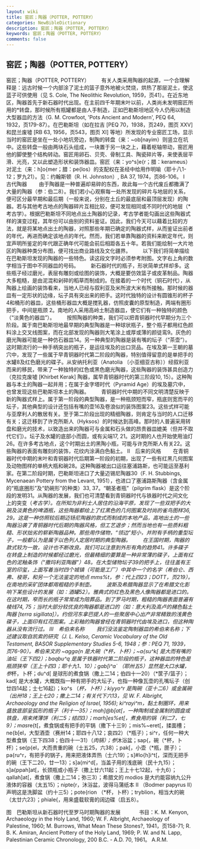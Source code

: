 ```yaml
---
layout: wiki
title: 窑匠；陶器（POTTER, POTTERY）
categories: NewBibleDictionary
description: 窑匠；陶器（POTTER, POTTERY）
keywords: 窑匠；陶器（POTTER, POTTERY）
comments: false
---
```


## 窑匠；陶器（POTTER, POTTERY）



窑匠；陶器（POTTER, POTTERY）
　　有关人类采用陶器的起源，一个合理解释是：远古时候一个内部涂了泥土的篮子意外地被火焚烧，烘热了那层泥土，使这蓝子可供使用（见 S. Cole, The Neolithic Revolution, 1959，页41）。在近东地区，陶器首先于新石器时代出现。在主前四千年期末叶以前，人类尚未发明窑匠所用的*转盘，那时候所有瓶罐都是由人手制造，正如巴勒斯坦地区今人仍用以制造大型器皿的方法（G. M. Crowfoot, 'Pots
Ancient and Modern', PEQ 64, 1932，页179-87）。在巴勒斯坦（如在拉吉 [PEQ 70，1938，页249，图页 XXV] 和昆兰废墟 [RB 63, 1956，页543，图页 XI] 等地）所发现的专业窑匠工场，显示当时的窑匠是坐在一处小地坑旁边，制陶的转盘（来：~ob[nayim）则竖立在坑中。这些转盘一般由两块石头组成，一块置于另一块之上，藉着枢轴带动，窑匠用他的脚使整个结构转动。窑匠用卵石、贝壳、骨制工具、陶瓷碎片等，来使表层平滑、光亮，又以此塑造形状和装饰器皿。窑匠（来：yo^s]e{r；腊：kerameus）对泥土（来：h]o{mer；腊：pe{los）的支配权在圣经中给用作明喻（耶十八1-12；罗九21）。见：约翰斯顿（R. H. Johnston）, BA 37, 1974，页86-106。
Ⅰ　古代陶器
　　由于陶器是一种普遍却易碎的东西，故此每一个古代废丘都撒满了大量的陶器（参：伯二8）。我们若小心观察每一处所发现的碎片与地层的关系，便可区分最早期和最后期（一般来说，分别在土丘的最底层和最顶层发现）的陶器。若与其他考古地点的陶器碎片互相比较，便可发现相同或不同时代的地层（*考古学）。根据巴勒斯坦不同地点出土陶器的记录，考古学者能勾画出这些陶器式样的演变过程，其年份可以由别的资料鉴证。因此，我们今天可以藉着比较的方法，就是将某地点出土的陶器，对照那些年期已确定的陶器式样，从而鉴证出前者的年代，再进而确定该地点的年代。然而，我们若单靠陶器的资料来断定年代，则宜声明所鉴定的年代跟正确年代可能会前后相距各五十年。若我们能绘制一大片地区的陶器种类分布图，便可找出商业路线及文化疆界。
　　以下我们将简单描绘在巴勒斯坦发现的陶器的一些特色。读这段文字时必须参考附图。文字右上角的数字相当于图中不同器皿的号码。
　　新石器时代的瓶子，形状简单式样却多。这些瓶子经过磨光，表层有雕刻或绘图的装饰，大概是要仿效篮子或皮革制品。陶器大多粗糙，是由泥混和剁碎的稻草而制成的。在接着的一个时代（铜石时代），从陶器上绘画的装饰看来，当地人已经与叙利亚及米所波大米有所接触。那时候的器皿有一定形状的边缘，坛子具有突出来的把手。这时代独特的设计有圆锥形的杯子4和桶形的器皿，这些桶形器皿大概是搅乳器，仿照皮囊的原型制造，两端有圈形把手，中间是瓶颈
2。南地的人采用高岭土制造器皿，使它们有一种独特的颜色（“淡黄色的器皿”）。
　　按照陶器的种类，我们可以把青铜器时代早期分为三个阶段。属于南巴勒斯坦地最早期的典型陶器是一种球状瓶子，整个瓶子都用红色颜料涂上交叉线图案，而在北部发现的陶器则大笔涂上或厚或薄的颜徒鸾9。灰色的磨光陶器可能是一种仿石器皿14。另一种典型的陶器是装有嘴的坛子（“茶壶”）。这时期流行的一种手柄突出的瓶子，是运往埃及的出口货品。在埃及第一王朝的墓穴中，发现了一些属于早青铜器时代第二阶段的陶器，特别值得留意的是单把手的水罐8及红色磨光的碟子。从安纳托利亚（Anatolia 〔小亚细亚古称〕）经叙利亚而来的移民，带来了一种独特的红色或黑色磨光陶器，这些陶器的装饰甚具创造力（克拉克废墟 [Khirbet Kerak] 陶器，属早青铜器时代的第三阶段10, 15）。这种陶器与本土的陶器一起并用；在属于金字塔时代（Pyramid Age）的埃及墓穴中，也曾发现这些巴勒斯坦本土的陶器。
　　青铜器时代中期的不同文明清楚反映于新的陶器式样上。属于第一阶段的典型陶器，是一种瓶颈短而窄，瓶底则宽而平的坛子，其他典型的设计还包括有嘴的壶16及卷浪似的装饰图案23。这些式样可能与亚摩利人的散居有关。至于第二阶段出现的精细陶器，则肯定与当时的人口迁移有关；这迁移到了许克所斯人（Hyksos）的时候达到高峰。那时的人普遍采用转盘和磨光的技术，以致造出来的陶器可与金属和石头做的昂贵器皿媲美（但并不取代它们）。坛子及水罐的底部小而圆，或有尖端17, 21。这时期的人也开始使用油灯26。在许多考古地点，这个时期出土的黑陶小瓶，可能与许克所斯人有关22。这些陶器的表面有雕刻的装饰，花纹内涂满白色黏土。
Ⅱ　后来的风格
　　在青铜器时代中期的末叶和青铜器时代后期第一阶段的初期，出现了一些有红黑几何图案及动物图样的单柄大瓶和碗28。这种陶器被出口运往塞浦路斯，也可能运至基利家。在第二阶段时期，巴勒斯坦进口了大量迈锡尼陶器30（F. H. Stubbings, Mycenaean Pottery from the Levant, 1951），也进口了塞浦路斯陶器（含金属的“瓶底圈形”及“奶碗形”的种类）33, 37。“朝圣者瓶”（pilgrim flask）是这个阶段的发明31。从陶器的发展，我们也可清楚看到青铜器时代与铁器时代之间文化上的突变（*考古学）。在所知为非利士人居住的沿海平原，发现了一些双把手的大碗及淡黄色的啤酒瓶，这些陶器都绘上了红黑色的几何图案及时尚的雀鸟图样36, 29。这是一种仿照较后期迈钖尼陶器的款式而制成的本地产品，高地出土的一些陶器沿袭了青铜器时代后期的陶器风格，但工艺退步；然而当地也有一些质料粗糙、形状拙劣的崭新陶器品种。那些用作储物，“领边”短小，并附有手柄的重型坛子，一般都认为是属于以色列人定居时期的典型陶器。
　　在王国时期，陶器的款式较为一致，设计也不断改良。我们可以注意到外形有角的趋势41。许多碟子在转盘上制造的时候都经过磨光，但最精细的要算是一种非常薄的碟子，上面有红色的泥釉条饰（“撒玛利亚陶器”）48。在大型储物坛子39的把手上，往往盖有王室的印玺，上面写着当时四个城镇（可能是工厂）中其中一个的名字（希伯仑、西弗、梭哥，和另一个无法鉴定的地点 mms%t，参：代上四23；DOTT，页219）。在南地的采矿团体都用粗糙的手制壶。
　　波斯及希腊陶器显示了在希腊文化影响下某些设计的发展（如：酒罐52）。雅典式的红色及黑色人像陶器都是进口的。在这时期，窄而长的瓶子常常成为陪葬品。到了罗马时期，粗糙的陶器表面普遍有棱线74, 75；当时大部分较优良的陶器都是进口的（如：意大利及高卢的赭色黏土陶器 [terra sigillata]）。约但河东拿巴提人的一些聚居中心出产非常精致的浅黄色碟子，上面印有红花图案。上彩釉的陶器曾经在青铜器时代由埃及进口，但这种陶器从没有流行过。
Ⅲ　希伯来名称
　　我们没法鉴定陶制器皿的希伯来名称；下述建议取自凯索的研究（J. L. Kelso, Ceramic Vocabulary of the Old Testament,
BASOR Supplementary Studies 5-6, 1948；参：PEQ
71, 1939，页76-90）。希伯来文的 ~agga{n 是大碗（*杯，卜杯）；~a{su^k[ 是大而有嘴的油坛（王下四2）；baqbu^q 是属于铁器时代第二阶段的瓶子，这种器皿的特色是瓶颈狭窄（王上十四3；耶十九1、10）；gab[i^a` （耶卅五5）显然是大口水罐，参*杯，卜杯；du^d[ 是球形的煮食锅（撒上二14；伯四十一20）（*筐子/篮子）；kad[ 是大水罐，大概既指一种有把手的大坛子，也指一种像瓦壶的孔嘴坛子（创廿四14起；士七16起）；ko^s （*杯，卜杯）；kiyyo^r 是陶碗（亚十二6）或金属碗（出卅18；王上七20；撒上二14；有关代下六13，见 W. F. Albright, Archaeology and the Religion of Israel,
1956); ki^rayi^m，黏土制圈环，用来盛放底部呈弧形的瓶子（利十一35）；mah]@b[at[，一种陶制或金属制的圆盘或铁盘，用来烤薄饼（利二5；结四3）；marh]es%et[，煮食用的锅（利二7，七9）；mas*re{t[，煮食锅或有把手的平锅（撒下十三9）；mis%~eret[，揉面槽；ne{b[el，大型酒壶（赛卅14；耶四十八12；哀四2）（*瓶子）；si^r，任何一种大型煮食锅（王下四38；伯四十一31）（*肉锅）；参*沐浴盆；sap{，碗（*杯，卜杯）；se{p{el，大而贵重的碗（士五25，六38）；pak[，小壶（*瓶，匣子）；pa{ru^r，有把手的锅子，用来把液体弄热（士六19）；s]#lo{h]i^t[，深而无把手的碗（王下二20，廿一13）；s]a{mi^d[，当盖子用的浅底碗（民十九15）；s]a{ppah]at[，长颈瓶或小瓶子（撒上廿六11起；王上十七12起，十九6）；qallah]at[，煮食锅（撒上二14；弥三3）；希腊文的 modios 是大约能容纳九公升液体的容器（太五15）；nipte{r，沐浴盆，波得马蒲纸本 II （Bodmer papyrus II）声明这是洗脚盆（约十三5）；pote{rion （*杯，卜杯）；tryblion，相当大的碗（太廿六23）；phiale{，用来盛载软膏的阔边碟（启五8）。
　


图　巴勒斯坦从新石器时代至罗马时期陶器的发展
　
　　书目：K. M. Kenyon, Archaeology in the Holy Land, 1960; W.
F. Albright, Archaeology of Palestine,
1960; M. Burrows, What Mean These Stones?,
1941，页158-71; R. B. K. Amiran, Ancient
Pottery of the Holy Land, 1969; P. W. and N. Lapp, Palestinian Ceramic Chronology, 200 B.C. - A.D. 70, 1961。
A.R.M.




